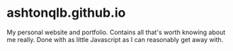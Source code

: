 ﻿# ashtonqlb.github.io

My personal website and portfolio. Contains all that's worth knowing about me really. Done with as little Javascript as I can reasonably get away with.
